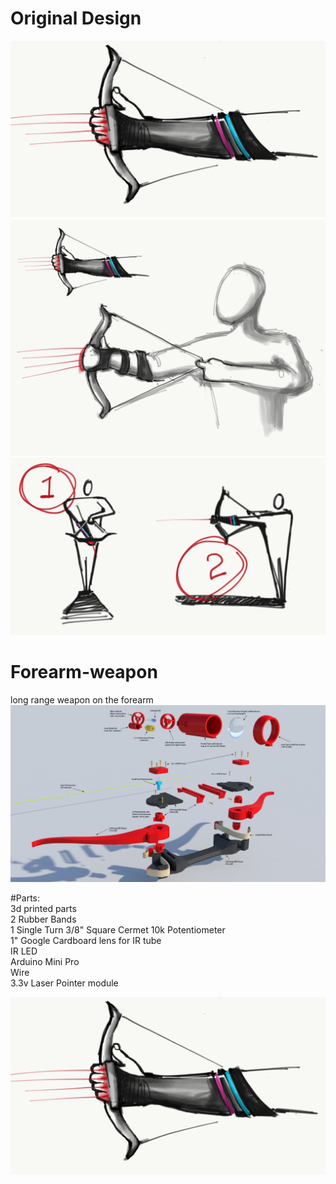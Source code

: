 # Original Design
![design1](models/1.PNG "design1")
![design2](models/3.PNG "design2")
![design3](models/2.PNG "design3")



# Forearm-weapon
long range weapon on the forearm
![Alt text](https://raw.githubusercontent.com/moonbeaminteractive/forearm-weapon/master/references/HandBow%20assembly%20guide.jpg "Handbow diagram")

#Parts:</br>
3d printed parts</br>
2 Rubber Bands</br>
1 Single Turn 3/8" Square Cermet 10k Potentiometer</br>
1" Google Cardboard lens for IR tube</br>
IR LED</br>
Arduino Mini Pro</br>
Wire</br>
3.3v Laser Pointer module</br>

![名字](models/1.PNG "名字2")
